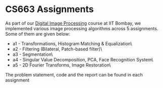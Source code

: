 # CS663 Assignments
As part of our [Digital Image Processing](https://www.cse.iitb.ac.in/~ajitvr/CS663_Fall2020/) course at IIT Bombay, we implemented various image processing algorithms across 5 assignments. Some of them are given below:

* a1 - Transformations, Histogram Matching & Equalization\
* a2 - Filtering (Bilateral, Patch-based filter)\
* a3 - Segmentation\
* a4 - Singular Value Decomposition, PCA, Face Recognition System\
* a5 - 2D Fourier Transforms, Image Restoration\

The problem statement, code and the report can be found in each assignment

